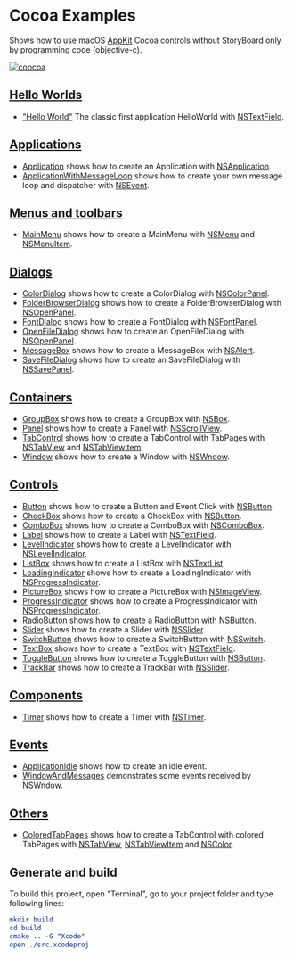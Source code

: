 
# Cocoa Examples

Shows how to use macOS [AppKit](https://developer.apple.com/documentation/appkit/) Cocoa controls without StoryBoard only by programming code (objective-c).

[![coocoa](../docs/Pictures/cocoa_header.png)](https://gammasoft71.wixsite.com/gammasoft/cocoa)

## [Hello Worlds](HelloWorlds)

* ["Hello World"](HelloWorlds/HelloWorld/README.md) The classic first application HelloWorld with [NSTextField](https://developer.apple.com/documentation/appkit/nstextfield/).

## [Applications](Applications/README.md)

* [Application](Applications/Application/README.md) shows how to create an Application with [NSApplication](https://developer.apple.com/documentation/appkit/nsapplication/).
* [ApplicationWithMessageLoop](Applications/ApplicationWithMessageLoop/README.md) shows how to create your own message loop and dispatcher with [NSEvent](https://developer.apple.com/documentation/appkit/nsevent/).

## [Menus and toolbars](MenusAndTooolbars)

* [MainMenu](MenusAndToolbars/MainMenu/README.md) shows how to create a MainMenu with [NSMenu](https://developer.apple.com/documentation/appkit/nsmenu/) and [NSMenuItem](https://developer.apple.com/documentation/appkit/nsmenuitem/).

## [Dialogs](Dialogs)

* [ColorDialog](Dialogs/ColorDialog/README.md) shows how to create a ColorDialog with [NSColorPanel](https://developer.apple.com/documentation/appkit/nscolorpanel/).
* [FolderBrowserDialog](Dialogs/FolderBrowserDialog/README.md) shows how to create a FolderBrowserDialog with [NSOpenPanel](https://developer.apple.com/documentation/appkit/nsopenpanel/).
* [FontDialog](Dialogs/FontDialog/README.md) shows how to create a FontDialog with [NSFontPanel](https://developer.apple.com/documentation/appkit/nsfontpanel/).
* [OpenFileDialog](Dialogs/OpenFileDialog/README.md) shows how to create an OpenFileDialog with [NSOpenPanel](https://developer.apple.com/documentation/appkit/nsopenpanel/).
* [MessageBox](Dialogs/MessageBox/README.md) shows how to create a MessageBox with [NSAlert](https://developer.apple.com/documentation/appkit/nsalert/).
* [SaveFileDialog](Dialogs/SaveFileDialog/README.md) shows how to create an SaveFileDialog with [NSSavePanel](https://developer.apple.com/documentation/appkit/nssavepanel/).

## [Containers](Containers)

* [GroupBox](Containers/GroupBox/README.md) shows how to create a GroupBox with [NSBox](https://developer.apple.com/documentation/appkit/nsbox/).
* [Panel](Containers/Panel/README.md) shows how to create a Panel with [NSScrollView](https://developer.apple.com/documentation/appkit/nsscrollview/).
* [TabControl](Containers/TabControl/README.md) shows how to create a TabControl with TabPages with [NSTabView](https://developer.apple.com/documentation/appkit/nstabview/) and [NSTabViewItem](https://developer.apple.com/documentation/appkit/nstabviewitem/).
* [Window](Containers/Window/README.md) shows how to create a Window with [NSWndow](https://developer.apple.com/documentation/appkit/nswindow/).

## [Controls](Controls)

* [Button](Controls/Button/README.md) shows how to create a Button and Event Click with [NSButton](https://developer.apple.com/documentation/appkit/nsbutton/).
* [CheckBox](Controls/CheckBox/README.md) shows how to create a CheckBox with [NSButton](https://developer.apple.com/documentation/appkit/nsbutton/).
* [ComboBox](Controls/ComboBox/README.md) shows how to create a ComboBox with [NSComboBox](https://developer.apple.com/documentation/appkit/nscombobox/).
* [Label](Controls/Label/README.md) shows how to create a Label with [NSTextField](https://developer.apple.com/documentation/appkit/nstextfield/).
* [LevelIndicator](Controls/LevelIndicator/README.md) shows how to create a LevelIndicator with [NSLevelIndicator](https://developer.apple.com/documentation/appkit/nslevelindicator/).
* [ListBox](Controls/ListBox/README.md) shows how to create a ListBox with [NSTextList](https://developer.apple.com/documentation/uikit/nstextlist/).
* [LoadingIndicator](Controls/LoadingIndicator/README.md) shows how to create a LoadingIndicator with [NSProgressIndicator](https://developer.apple.com/documentation/appkit/nsprogressindicator/).
* [PictureBox](Controls/PictureBox/README.md) shows how to create a PictureBox with [NSImageView](https://developer.apple.com/documentation/appkit/nsimageview/).
* [ProgressIndicator](Controls/ProgressIndicator/README.md) shows how to create a ProgressIndicator with [NSProgressIndicator](https://developer.apple.com/documentation/appkit/nsprogressindicator/).
* [RadioButton](Controls/RadioButton/README.md) shows how to create a RadioButton with [NSButton](https://developer.apple.com/documentation/appkit/nsbutton/).
* [Slider](Controls/Slider/README.md) shows how to create a Slider with [NSSlider](https://developer.apple.com/documentation/appkit/nsslider/).
* [SwitchButton](Controls/SwitchButton/README.md) shows how to create a SwitchButton with [NSSwitch](https://developer.apple.com/documentation/appkit/nsswitch/).
* [TextBox](Controls/TextBox/README.md) shows how to create a TextBox with [NSTextField](https://developer.apple.com/documentation/appkit/nstextfield/).
* [ToggleButton](Controls/ToggleButton/README.md) shows how to create a ToggleButton with [NSButton](https://developer.apple.com/documentation/appkit/nsbutton/).
* [TrackBar](Controls/TrackBar/README.md) shows how to create a TrackBar with [NSSlider](https://developer.apple.com/documentation/appkit/nsslider/).

## [Components](Components)

* [Timer](Components/Timer/README.md) shows how to create a Timer with [NSTimer](https://developer.apple.com/documentation/foundation/nstimer/).

## [Events](Events)

* [ApplicationIdle](Events/ApplicationIdle/README.md) shows how to create an idle event.
* [WindowAndMessages](Events/WindowAndMessages/README.md) demonstrates some events received by [NSWndow](https://developer.apple.com/documentation/appkit/nswindow/).

## [Others](Others)

* [ColoredTabPages](Others/ColoredTabPages/README.md) shows how to create a TabControl with colored TabPages with [NSTabView](https://developer.apple.com/documentation/appkit/nstabview/), [NSTabViewItem](https://developer.apple.com/documentation/appkit/nstabviewitem/) and [NSColor](https://developer.apple.com/documentation/appkit/nscolor/).

## Generate and build

To build this project, open "Terminal", go to your project folder and type following lines:

``` cmake
mkdir build
cd build
cmake .. -G "Xcode"
open ./src.xcodeproj
```
